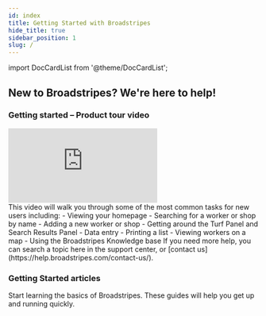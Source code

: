 ```yaml
---
id: index
title: Getting Started with Broadstripes
hide_title: true
sidebar_position: 1
slug: /
---
```


import DocCardList from '@theme/DocCardList';

## New to Broadstripes? We're here to help!

### Getting started – Product tour video

<div className="video-container" style={{position: 'relative', paddingBottom: '56.25%', height: 0, marginBottom: '.25rem'}}>
  <iframe
    src="https://player.vimeo.com/video/322304316?title=0&amp;byline=0&amp;portrait=0&amp;badge=0&amp;autopause=0&amp;player_id=0&amp;app_id=58479"
    title="Getting Started with Broadstripes"
    style={{position: 'absolute', top: '0', left: '0', width: '80%', height: '80%'}}
    frameBorder="0"
    allow="autoplay; fullscreen; picture-in-picture"
    allowFullScreen
  ></iframe>
</div>
This video will walk you through some of the most common tasks for new users including:
- Viewing your homepage
- Searching for a worker or shop by name
- Adding a new worker or shop
- Getting around the Turf Panel and Search Results Panel
- Data entry
- Printing a list
- Viewing workers on a map
- Using the Broadstripes Knowledge base
If you need more help, you can search a topic here in the support center, or [contact us](https://help.broadstripes.com/contact-us/).



### Getting Started articles
Start learning the basics of Broadstripes. These guides will help you get up and running quickly.

<DocCardList />